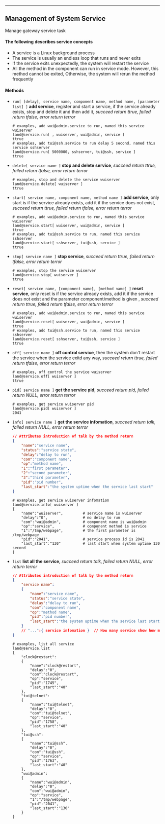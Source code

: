 ***

## Management of System Service   
Manage gateway service task

#### The following describes service concepts   
* A service is a Linux background process
* The service is usually an endless loop that runs and never exits
* If the service exits unexpectedly, the system will restart the service
* All the method in the component can run in service mode. However, this method cannot be exited, Otherwise, the system will rerun the method frequently  


#### **Methods**

+ `run[ [delay], service name, component name, method name, [parameter list] ]` **add service**, register and start a service, if the service already exists, stop and delete it and then add it, *succeed return ttrue, failed return tfalse, error return terror*   
    ```shell
    # examples, add wui@admin.service to run, named this service wuiserver
    land@service.run[ , wuiserver, wui@admin, service ]
    ttrue
    # examples, add tui@ssh.service to run delay 5 second, named this service sshserver
    land@service.run[ 5000000, sshserver, tui@ssh, service ]
    ttrue    
    ```

+ `delete[ service name ]` **stop and delete service**, *succeed return ttrue, failed return tfalse, error return terror*   
    ```shell
    # examples, stop and delete the service wuiserver
    land@service.delete[ wuiserver ]
    ttrue   
    ```

+ `start[ service name, component name, method name ]` **add service**, only start is if the service already exists, add it if the service does not exist, *succeed return ttrue, failed return tfalse, error return terror*   
    ```shell
    # examples, add wui@admin.service to run, named this service wuiserver
    land@service.start[ wuiserver, wui@admin, service ]
    ttrue
    # examples, add tui@ssh.service to run, named this service sshserver
    land@service.start[ sshserver, tui@ssh, service ]
    ttrue    
    ```

+ `stop[ service name ]` **stop service**, *succeed return ttrue, failed return tfalse, error return terror*   
    ```shell
    # examples, stop the service wuiserver
    land@service.stop[ wuiserver ]
    ttrue   
    ```

+ `reset[ service name, [component name], [method name] ]` **reset service**, only reset is if the service already exists, add it if the service does not exist and the parameter component/method is given , *succeed return ttrue, failed return tfalse, error return terror*   
    ```shell
    # examples, add wui@admin.service to run, named this service wuiserver
    land@service.reset[ wuiserver, wui@admin, service ]
    ttrue
    # examples, add tui@ssh.service to run, named this service sshserver
    land@service.reset[ sshserver, tui@ssh, service ]
    ttrue    
    ```

+ `off[ service name ]` **off control service**, then the system don't restart the service when the service exitd any way, *succeed return ttrue, failed return tfalse, error return terror*   
    ```shell
    # examples, off control the service wuiserver
    land@service.off[ wuiserver ]
    ttrue   
    ```


+ `pid[ service name ]` **get the service pid**, *succeed return pid, failed return NULL, error return terror*   
    ```shell
    # examples, get service wuiserver pid
    land@service.pid[ wuiserver ]
    2041   
    ```

+ `info[ service name ]` **get the service infomation**, *succeed return talk, failed return NULL, error return terror*   
    ```json
    // Attributes introduction of talk by the method return
    {
        "name":"service name",                                         // [ string ]
        "status":"service state",                                      // [ "start", "reset", "off", "stop", "unregister", "finish" ]
        "delay":"delay to run",                                        // [ number ], the unit in microsecond
        "com":"component name",                                        // [ string ]
        "op":"method name",                                            // [ string ]
        "1":"first parameter",                                         // [ string or talk ]
        "2":"second parameter",                                        // [ string or talk ]
        "3":"third parameter",                                         // [ string or talk ]
        "pid":"pid number",                                            // [ number ]
        "last_start":"the system uptime when the service last start"   // [ number ]
    }    
    ```

    ```shell
    # examples, get service wuiserver infomation
    land@service.info[ wuiserver ]
    {
        "name":"wuiserver",         # service name is wuiserver
        "delay":"0",                # no delay to run
        "com":"wui@admin",          # component name is wui@admin
        "op":"service",             # component method is service
        "1":"/tmp/webpage",         # the first parameter is /tmp/webpage
        "pid":"2041",               # service process id is 2041
        "last_start":"130"          # last start when system uptime 130 second
    }
    ```

+ `list` **list all the service**, *succeed return talk, failed return NULL, error return terror*   
    ```json
    // Attributes introduction of talk by the method return
    {
        "service name":
        {
            "name":"service name",                                         // [ string ]
            "status":"service state",                                      // [ "start", "reset", "off", "stop", "unregister", "finish" ]
            "delay":"delay to run",                                        // [ number ], the unit in microsecond
            "com":"component name",                                        // [ string ]
            "op":"method name",                                            // [ string ]
            "pid":"pid number",                                            // [ number ]
            "last_start":"the system uptime when the service last start"   // [ number ]
        }
        // "...":{ service infomation }  // How many service show how many properties
    }    
    ```

    ```shell
    # examples, list all service
    land@service.list
    {
        "clock@restart":
        {
            "name":"clock@restart",
            "delay":"0",
            "com":"clock@restart",
            "op":"service",
            "pid":"1745",
            "last_start":"40"
        },
        "tui@telnet":
        {
            "name":"tui@telnet",
            "delay":"0",
            "com":"tui@telnet",
            "op":"service",
            "pid":"1758",
            "last_start":"40"
        },
        "tui@ssh":
        {
            "name":"tui@ssh",
            "delay":"0",
            "com":"tui@ssh",
            "op":"service",
            "pid":"1763",
            "last_start":"40"
        },
        "wui@admin":
        {
            "name":"wui@admin",
            "delay":"0",
            "com":"wui@admin",
            "op":"service",
            "1":"/tmp/webpage",
            "pid":"2041",
            "last_start":"130"
        }
    }
    ```
